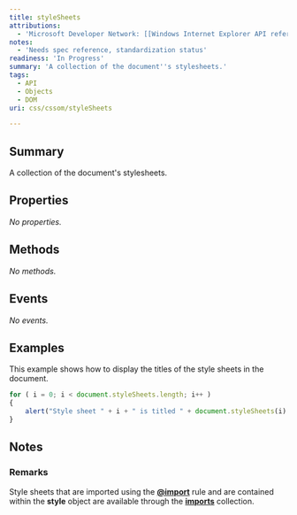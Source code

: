 ```yaml
---
title: styleSheets
attributions:
  - 'Microsoft Developer Network: [[Windows Internet Explorer API reference](http://msdn.microsoft.com/en-us/library/ie/hh828809%28v=vs.85%29.aspx) Article]'
notes:
  - 'Needs spec reference, standardization status'
readiness: 'In Progress'
summary: 'A collection of the document''s stylesheets.'
tags:
  - API
  - Objects
  - DOM
uri: css/cssom/styleSheets

---
```

## <span>Summary</span>

A collection of the document's stylesheets.

## <span>Properties</span>

*No properties.*

## <span>Methods</span>

*No methods.*

## <span>Events</span>

*No events.*

## <span>Examples</span>

This example shows how to display the titles of the style sheets in the document.

``` js
for ( i = 0; i < document.styleSheets.length; i++ )
{
    alert("Style sheet " + i + " is titled " + document.styleSheets(i).title);
}
```

## <span>Notes</span>

### <span>Remarks</span>

Style sheets that are imported using the [**@import**](/css/atrules/@import) rule and are contained within the **style** object are available through the [**imports**](/css/cssom/imports) collection.